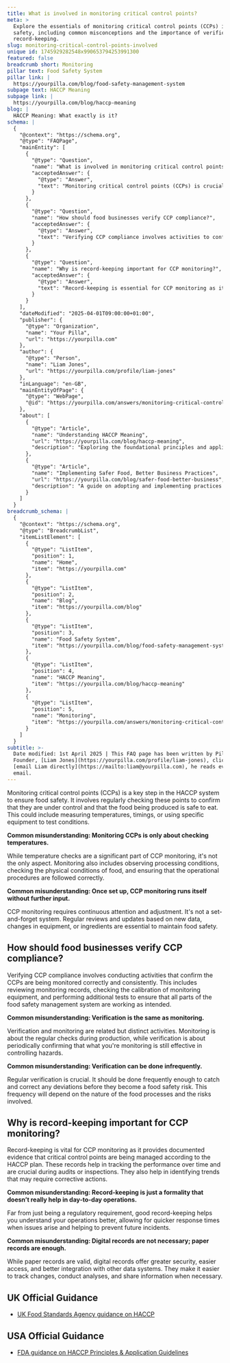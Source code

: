 ```yaml
---
title: What is involved in monitoring critical control points?
meta: >
  Explore the essentials of monitoring critical control points (CCPs) in food
  safety, including common misconceptions and the importance of verification and
  record-keeping.
slug: monitoring-critical-control-points-involved
unique id: 1745929282548x990653794253991300
featured: false
breadcrumb short: Monitoring
pillar text: Food Safety System
pillar link: |
  https://yourpilla.com/blog/food-safety-management-system
subpage text: HACCP Meaning
subpage link: |
  https://yourpilla.com/blog/haccp-meaning
blog: |
  HACCP Meaning: What exactly is it?
schema: |
  {
    "@context": "https://schema.org",
    "@type": "FAQPage",
    "mainEntity": [
      {
        "@type": "Question",
        "name": "What is involved in monitoring critical control points?",
        "acceptedAnswer": {
          "@type": "Answer",
          "text": "Monitoring critical control points (CCPs) is crucial in the HACCP system to ensure food safety. It entails regular checks to confirm control over these points and safety of the food produced, which may involve measuring temperatures, timings, or testing conditions with specific equipment. Aside from temperature checks, monitoring also includes observing processing conditions, checking the physical conditions of food, and ensuring compliance with operational procedures. Continuous attention and adjustments are necessary for maintaining food safety."
        }
      },
      {
        "@type": "Question",
        "name": "How should food businesses verify CCP compliance?",
        "acceptedAnswer": {
          "@type": "Answer",
          "text": "Verifying CCP compliance involves activities to confirm correct and consistent monitoring of CCPs. This includes reviewing monitoring records, checking the calibration of monitoring equipment, and performing additional tests ensuring the food safety management system functions as intended. Verification is distinct from monitoring; while monitoring involves regular checks during production, verification confirms the effectiveness of these checks and should be conducted frequently to prevent food safety risks."
        }
      },
      {
        "@type": "Question",
        "name": "Why is record-keeping important for CCP monitoring?",
        "acceptedAnswer": {
          "@type": "Answer",
          "text": "Record-keeping is essential for CCP monitoring as it provides proof that critical control points are managed according to the HACCP plan. These records help track performance, facilitate audits or inspections, and identify trends requiring corrective actions. While paper records are valid, digital records offer enhanced security, easier access, and better integration with other data systems, improving tracking, analysis, and information sharing."
        }
      }
    ],
    "dateModified": "2025-04-01T09:00:00+01:00",
    "publisher": {
      "@type": "Organization",
      "name": "Your Pilla",
      "url": "https://yourpilla.com"
    },
    "author": {
      "@type": "Person",
      "name": "Liam Jones",
      "url": "https://yourpilla.com/profile/liam-jones"
    },
    "inLanguage": "en-GB",
    "mainEntityOfPage": {
      "@type": "WebPage",
      "@id": "https://yourpilla.com/answers/monitoring-critical-control-points-involved"
    },
    "about": [
      {
        "@type": "Article",
        "name": "Understanding HACCP Meaning",
        "url": "https://yourpilla.com/blog/haccp-meaning",
        "description": "Exploring the foundational principles and applications of HACCP to ensure compliance with food safety regulations."
      },
      {
        "@type": "Article",
        "name": "Implementing Safer Food, Better Business Practices",
        "url": "https://yourpilla.com/blog/safer-food-better-business",
        "description": "A guide on adopting and implementing practices based on HACCP principles to enhance food safety and business operations."
      }
    ]
  }
breadcrumb_schema: |
  {
    "@context": "https://schema.org",
    "@type": "BreadcrumbList",
    "itemListElement": [
      {
        "@type": "ListItem",
        "position": 1,
        "name": "Home",
        "item": "https://yourpilla.com"
      },
      {
        "@type": "ListItem",
        "position": 2,
        "name": "Blog",
        "item": "https://yourpilla.com/blog"
      },
      {
        "@type": "ListItem",
        "position": 3,
        "name": "Food Safety System",
        "item": "https://yourpilla.com/blog/food-safety-management-system"
      },
      {
        "@type": "ListItem",
        "position": 4,
        "name": "HACCP Meaning",
        "item": "https://yourpilla.com/blog/haccp-meaning"
      },
      {
        "@type": "ListItem",
        "position": 5,
        "name": "Monitoring",
        "item": "https://yourpilla.com/answers/monitoring-critical-control-points-involved"
      }
    ]
  }
subtitle: >-
  Date modified: 1st April 2025 | This FAQ page has been written by Pilla
  Founder, [Liam Jones](https://yourpilla.com/profile/liam-jones), click to
  [email Liam directly](https://mailto:liam@yourpilla.com), he reads every
  email.
---
```

Monitoring critical control points (CCPs) is a key step in the HACCP system to ensure food safety. It involves regularly checking these points to confirm that they are under control and that the food being produced is safe to eat. This could include measuring temperatures, timings, or using specific equipment to test conditions.

**Common misunderstanding: Monitoring CCPs is only about checking temperatures.**

While temperature checks are a significant part of CCP monitoring, it's not the only aspect. Monitoring also includes observing processing conditions, checking the physical conditions of food, and ensuring that the operational procedures are followed correctly.

**Common misunderstanding: Once set up, CCP monitoring runs itself without further input.**

CCP monitoring requires continuous attention and adjustment. It's not a set-and-forget system. Regular reviews and updates based on new data, changes in equipment, or ingredients are essential to maintain food safety.

## How should food businesses verify CCP compliance?

Verifying CCP compliance involves conducting activities that confirm the CCPs are being monitored correctly and consistently. This includes reviewing monitoring records, checking the calibration of monitoring equipment, and performing additional tests to ensure that all parts of the food safety management system are working as intended.

**Common misunderstanding: Verification is the same as monitoring.**

Verification and monitoring are related but distinct activities. Monitoring is about the regular checks during production, while verification is about periodically confirming that what you're monitoring is still effective in controlling hazards.

**Common misunderstanding: Verification can be done infrequently.**

Regular verification is crucial. It should be done frequently enough to catch and correct any deviations before they become a food safety risk. This frequency will depend on the nature of the food processes and the risks involved.

## Why is record-keeping important for CCP monitoring?

Record-keeping is vital for CCP monitoring as it provides documented evidence that critical control points are being managed according to the HACCP plan. These records help in tracking the performance over time and are crucial during audits or inspections. They also help in identifying trends that may require corrective actions.

**Common misunderstanding: Record-keeping is just a formality that doesn’t really help in day-to-day operations.**

Far from just being a regulatory requirement, good record-keeping helps you understand your operations better, allowing for quicker response times when issues arise and helping to prevent future incidents.

**Common misunderstanding: Digital records are not necessary; paper records are enough.**

While paper records are valid, digital records offer greater security, easier access, and better integration with other data systems. They make it easier to track changes, conduct analyses, and share information when necessary.

## UK Official Guidance

-   [UK Food Standards Agency guidance on HACCP](https://www.gov.uk/food-safety-hazard-analysis)

## USA Official Guidance

-   [FDA guidance on HACCP Principles & Application Guidelines](https://www.fda.gov/food/hazard-analysis-critical-control-point-haccp/haccp-principles-application-guidelines)
